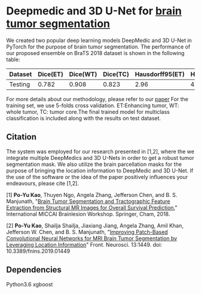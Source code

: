 # Deepmedic and 3D U-Net for [brain tumor segmentation](https://www.med.upenn.edu/sbia/brats2018/tasks.html)

We created two popular deep learning models DeepMedic and 3D U-Net in PyTorch for the purpose of brain tumor segmentation. The performance of our proposed ensemble on BraTS 2018 dataset is shown in the following table:

|Dataset|Dice(ET)|Dice(WT)|Dice(TC)|Hausdorff95(ET)|Hausdorff95(WT)|Hausdorff95(TC)|
|---|---|---|---|---|---|---|
|Testing|0.782|0.908|0.823|2.96|4.39|6.91|

For more details about our methodology, please refer to our [paper](https://www.frontiersin.org/articles/10.3389/fnins.2019.01449/full)
For the training set, we use 5-folds cross validation. ET:Enhancing tumor, WT: whole tumor, TC: tumor core.The final trained model for multiclass classification is included along with the results on test dataset.

## Citation

The system was employed for our research presented in [1,2], where the we integrate multiple DeepMedics and 3D U-Nets in order to get a robust tumor segmentation mask. We also utilize the brain parcellation masks for the purpose of bringing the location information to DeepMedic and 3D U-Net. If the use of the software or the idea of the paper positively influences your endeavours, please cite [1,2].

[1] **Po-Yu Kao**, Thuyen Ngo, Angela Zhang, Jefferson Chen, and B. S. Manjunath, "[Brain Tumor Segmentation and Tractographic Feature Extraction from Structural MR Images for Overall Survival Prediction.](https://arxiv.org/abs/1807.07716)"  International MICCAI Brainlesion Workshop. Springer, Cham, 2018.

[2] **Po-Yu Kao**, Shailja Shailja, Jiaxiang Jiang, Angela Zhang, Amil Khan, Jefferson W. Chen, and B. S. Manjunath, "[Improving Patch-Based Convolutional Neural Networks for MRI Brain Tumor Segmentation by Leveraging Location Information](https://www.frontiersin.org/articles/10.3389/fnins.2019.01449/full)" Front. Neurosci. 13:1449. doi: 10.3389/fnins.2019.01449 


## Dependencies

Python3.6
xgboost
